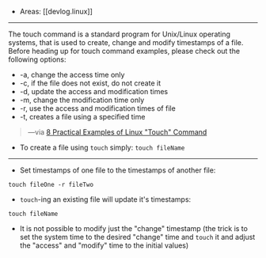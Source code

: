 
- Areas: [[devlog.linux]]

---

The touch command is a standard program for Unix/Linux operating systems, that is used to create, change and modify timestamps of a file. Before heading up for touch command examples, please check out the following options:

- -a, change the access time only
- -c, if the file does not exist, do not create it
- -d, update the access and modification times
- -m, change the modification time only
- -r, use the access and modification times of file
- -t, creates a file using a specified time

> —via [8 Practical Examples of Linux "Touch" Command](https://www.tecmint.com/8-pratical-examples-of-linux-touch-command/)

- To create a file using `touch` simply: `touch fileName`

---

- Set timestamps of one file to the timestamps of another file:

`touch fileOne -r fileTwo`

- `touch`-ing an existing file will update it's timestamps:

`touch fileName`

- It is not possible to modify just the "change" timestamp (the trick is to set the system time to the desired "change" time and `touch` it and adjust the "access" and "modify" time to the initial values)
